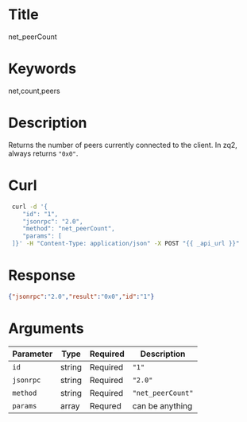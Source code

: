 # Title

net_peerCount

# Keywords

net,count,peers

# Description

Returns the number of peers currently connected to the client. In zq2, always returns `"0x0"`.

# Curl

```sh
 curl -d '{
    "id": "1",
    "jsonrpc": "2.0",
    "method": "net_peerCount",
    "params": [
 ]}' -H "Content-Type: application/json" -X POST "{{ _api_url }}"
```

# Response

```json
{"jsonrpc":"2.0","result":"0x0","id":"1"}
```

# Arguments

| Parameter | Type   | Required | Description       |
|-----------|--------|----------|-------------------|
| `id`      | string | Required | `"1"`             |
| `jsonrpc` | string | Required | `"2.0"`           |
| `method`  | string | Required | `"net_peerCount"` |
| `params`  | array  | Requred  | can be anything   |

